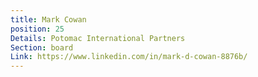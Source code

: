 ```yaml
---
title: Mark Cowan
position: 25
Details: Potomac International Partners
Section: board
Link: https://www.linkedin.com/in/mark-d-cowan-8876b/
---
```



